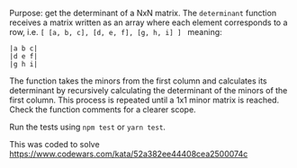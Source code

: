 Purpose: get the determinant of a NxN matrix. The `determinant` function receives a matrix written as an array where each element corresponds to a row, i.e. `[ [a, b, c], [d, e, f], [g, h, i] ] ` meaning:
````
|a b c|  
|d e f|  
|g h i|  
````
The function takes the minors from the first column and calculates its determinant by recursively calculating the determinant of the minors of the first column. This process is repeated until a 1x1 minor matrix is reached. Check the function comments for a clearer scope.

Run the tests using `npm test` or `yarn test`.

This was coded to solve https://www.codewars.com/kata/52a382ee44408cea2500074c

